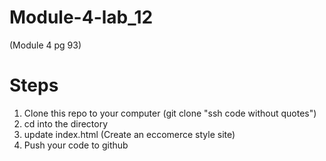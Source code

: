 # Module-4-lab_12
(Module 4 pg 93) 

# Steps

1. Clone this repo to your computer (git clone "ssh code without quotes")
2. cd into the directory
3. update index.html (Create an eccomerce style site)
4. Push your code to github 
